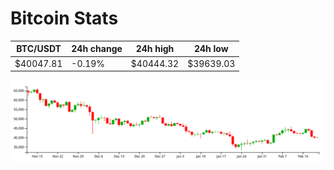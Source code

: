 # Bitcoin Stats

BTC/USDT|24h change|24h high|24h low|
|---|---|---|---|
|$40047.81|-0.19%|$40444.32|$39639.03|

<img src="./chart.svg">
